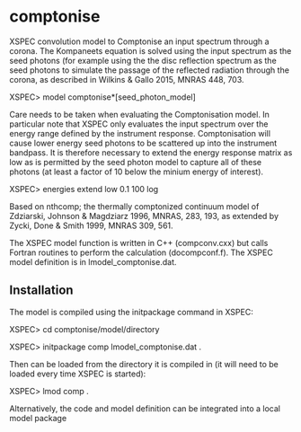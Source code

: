 # comptonise
XSPEC convolution model to Comptonise an input spectrum through a corona. The Kompaneets equation is solved using the input spectrum as the seed photons (for example using the the disc reflection spectrum as the seed photons to simulate the passage of the reflected radiation through the corona, as described in Wilkins & Gallo 2015, MNRAS 448, 703.

XSPEC> model comptonise*[seed_photon_model]

Care needs to be taken when evaluating the Comptonisation model. In particular note that XSPEC only evaluates the input spectrum over the energy range defined by the instrument response. Comptonisation will cause lower energy seed photons to be scattered up into the instrument bandpass. It is therefore necessary to extend the energy response matrix as low as is permitted by the seed photon model to capture all of these photons (at least a factor of 10 below the minium energy of interest).

XSPEC> energies extend low 0.1 100 log

Based on nthcomp; the thermally comptonized continuum model of Zdziarski, Johnson & Magdziarz 1996, MNRAS, 283, 193, as extended by Zycki, Done & Smith 1999, MNRAS 309, 561.

The XSPEC model function is written in C++ (compconv.cxx) but calls Fortran routines to perform the calculation (docompconf.f). The XSPEC model definition is in lmodel_comptonise.dat.

Installation
------------

The model is compiled using the initpackage command in XSPEC:

XSPEC> cd comptonise/model/directory

XSPEC> initpackage comp lmodel_comptonise.dat .

Then can be loaded from the directory it is compiled in (it will need to be loaded every time XSPEC is started):

XSPEC> lmod comp .

Alternatively, the code and model definition can be integrated into a local model package
